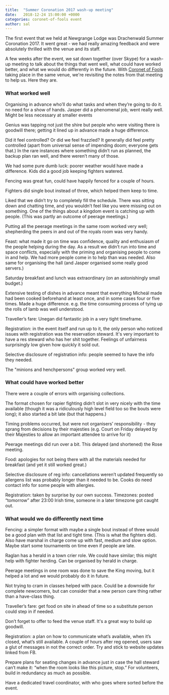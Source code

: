```yaml
---
title:  "Summer Coronation 2017 wash-up meeting"
date:   2018-12-24 15:00:00 +0000
categories: coronet-of-fools event
author: sal
---
```

The first event that we held at Newgrange Lodge was Drachenwald Summer Coronation 2017. It went great - we had really amazing feedback and were absolutely thrilled with the venue and its staff.

A few weeks after the event, we sat down together (over Skype) for a wash-up meeting to talk about the things that went well, what could have worked better, and what we would do differently in the future. With [Coronet of Fools](/events/2019/coronet) taking place in the same venue, we're revisiting the notes from that meeting to help us. Here they are.

### What worked well

Organising in advance who’ll do what tasks and when they’re going to do it.
no need for a show of hands. Jasper did a phenomenal job, went really well.
Might be less necessary at smaller events

Genius was tapping not just the shire but people who were visiting
there is goodwill there; getting it lined up in advance made a huge difference.

Did it feel controlled? Or did we feel frazzled? It generally did feel pretty controlled (apart from universal sense of impending doom; everyone gets that.) In the rare instances where something didn’t run as planned, the backup plan ran well, and there weren’t many of those.

We had some pure dumb luck: poorer weather would have made a difference. Kids did a good job keeping fighters watered.

Fencing was great fun, could have happily fenced for a couple of hours.

Fighters did single bout instead of three, which helped them keep to time.

Liked that we didn’t try to completely fill the schedule. There was sitting down and chatting time, and you wouldn’t feel like you were missing out on something. One of the things about a kingdom event is catching up with people.
(This was partly an outcome of peerage meetings.)

Putting all the peerage meetings in the same room worked very well; shepherding the peers in and out of the royals room was very handy.

Feast: what made it go on time was confidence, quality and enthusiasm of the people helping during the day. As a result we didn’t run into time and space conflicts, especially with the priming and organising people to come in and help. We had more people come in to help than was needed. Also same for organising the hall (and Jasper organised some really good servers.)

Saturday breakfast and lunch was extraordinary (on an astonishingly small budget.)

Extensive testing of dishes in advance meant that everything Micheál made had been cooked beforehand at least once, and in some cases four or five times. Made a huge difference. e.g. the time consuming process of tying up the rolls of lamb was well understood.

Traveller’s fare: Unegan did fantastic job in a very tight timeframe.

Registration: in the event itself and run up to it, the only person who noticed issues with registration was the reservation steward. It's very important to have a res steward who has her shit together.
Feelings of unfairness surprisingly low given how quickly it sold out.

Selective disclosure of registration info: people seemed to have the info they needed.

The "minions and henchpersons" group worked very well.


### What could have worked better

There were a couple of errors with organising collections.

The format chosen for rapier fighting didn’t slot in very nicely with the time available (though it was a ridiculously high level field too so the bouts were long); it also started a bit late (but that happens.)

Timing problems occurred, but were not organisers’ responsibility - they sprang from decisions by their majesties (e.g. Court on Friday delayed by their Majesties to allow an important attendee to arrive for it)

Peerage meetings did run over a bit. This delayed (and shortened) the Rose meeting.

Food: apologies for not being there with all the materials needed for breakfast (and yet it still worked great.)

Selective disclosure of reg info: cancellations weren’t updated frequently so allergens list was probably longer than it needed to be. Cooks do need contact info for some people with allergies.

Registration: taken by surprise by our own success. Timezones: posted “tomorrow” after 23:00 Irish time, someone in a later timezone got caught out.

### What would we do differently next time

Fencing:  a simpler format with maybe a single bout instead of three would be a good plan with that list and tight time. (This is what the fighters did). Also have marshal in charge come up with fast, medium and slow option.
Maybe start some tournaments on time even if people are late.

Raglan has a herald in a town crier role. We could have similar; this might help with fighter herding.
Can be organised by herald in charge.

Peerage meetings in one room was done to save the King moving, but it helped a lot and we would probably do it in future.

Not trying to cram in classes helped with pace. Could be a downside for complete newcomers, but can consider that a new person care thing rather than a have-class thing.

Traveller’s fare: get food on site in ahead of time so a substitute person could step in if needed.

Don’t forget to offer to feed the venue staff. It's a great way to build up goodwill.

Registration: a plan on how to communicate what’s available, when it’s closed, what’s still available. A couple of hours after reg opened, users saw a glut of messages in not the correct order. Try and stick to website updates linked from FB.

Prepare plans for seating changes in advance just in case the hall steward can’t make it: “when the room looks like this picture, stop.” For volunteers, build in redundancy as much as possible.

Have a dedicated travel coordinator, with who goes where sorted before the event.
